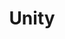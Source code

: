 ---
title: "Unity"
description: "Unity game engine"
slug: "unity"
style:
    background: "#EFF1F3"
    color: "#1A1B1B"
---